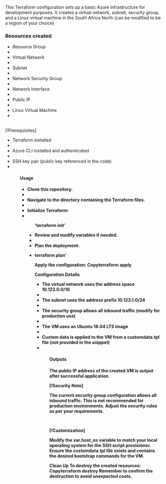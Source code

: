 This Terraform configuration sets up a basic Azure infrastructure for development purposes. It creates a virtual network, subnet, security group, and a Linux virtual machine in the South Africa North (can be modified to be a region of your choice)

<h3>Resources created</h3>

<ul>
<li>Resource Group<li>
<li>Virtual Network<li>
<li>Subnet<li>
<li>Network Security Group<li>
<li>Network Interface<li>
<li>Public IP<li>
<li>Linux Virtual Machine<li>
</ul>

<br>
[!Prerequisites]

<ul>
<li>Terraform installed<li>
<li>Azure CLI installed and authenticated<li>
<li>SSH key pair (public key referenced in the code)<li>
<ul>

<h4>Usage<h4>

<ul>
<li>Clone this repository.<li>
<li>Navigate to the directory containing the Terraform files.<li>
<li>Initialize Terraform:<li>
<ul>

'terraform init' 

<li>Review and modify variables if needed.<li>
<li>Plan the deployment:<li>

terraform plan'

Apply the configuration:
Copyterraform apply


Configuration Details

<ul>
<li>The virtual network uses the address space 10.123.0.0/16<li>
<li>The subnet uses the address prefix 10.123.1.0/24<li>
<li>The security group allows all inbound traffic (modify for production use)<li>
<li>The VM uses an Ubuntu 18.04 LTS image<li>
<li>Custom data is applied to the VM from a customdata.tpl file (not provided in the snippet)<li>
<ul>

<h4>Outputs<h4>

The public IP address of the created VM is output after successful application.

[!Security Note]

The current security group configuration allows all inbound traffic. This is not recommended for production environments. Adjust the security rules as per your requirements.

<br>

[!Customization]

Modify the var.host_os variable to match your local operating system for the SSH script provisioner.
Ensure the customdata.tpl file exists and contains the desired bootstrap commands for the VM.

Clean Up
To destroy the created resources:
Copyterraform destroy
Remember to confirm the destruction to avoid unexpected costs.